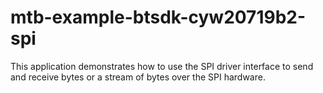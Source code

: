 # mtb-example-btsdk-cyw20719b2-spi
This application demonstrates how to use the SPI driver interface to send and receive bytes or a stream of bytes over the SPI hardware.
